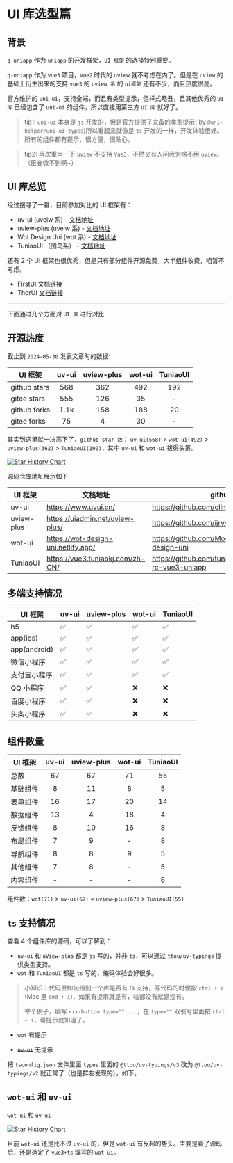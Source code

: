 # UI 库选型篇

## 背景

`q-uniapp` 作为 `uniapp` 的开发框架，`UI 框架` 的选择特别重要。

`q-uniapp` 作为 `vue3` 项目，`vue2` 时代的 `uview` 就不考虑在内了。但是在 `uview` 的基础上衍生出来的支持 `vue3` 的 `uview 系` 的 `ui框架` 还有不少，而且热度很高。

官方维护的 `uni-ui`，支持全端，而且有类型提示，但样式略丑，且其他优秀的 `UI 库` 已经包含了 `uni-ui` 的组件，所以直接用第三方 `UI 库` 就好了。

> tip1: `uni-ui` 本身是 `js` 开发的，但是官方提供了完备的类型提示( by `@uni-helper/uni-ui-types`)所以看起来就像是 `ts` 开发的一样，开发体验很好。所有的组件都有提示，很方便，很贴心。

> tip2: 再次重申一下 `uview` 不支持 `Vue3`，不然又有人问我为啥不用 `uview`。（臣妾做不到啊~）

## UI 库总览

经过搜寻了一番，目前参加对比的 UI 框架有：

- uv-ui (uveiw 系) - [文档地址](https://www.uvui.cn/)
- uview-plus (uveiw 系) - [文档地址](https://uiadmin.net/uview-plus/)
- Wot Design Uni (wot 系) - [文档地址](https://wot-design-uni.netlify.app/)
- TuniaoUI （图鸟系） - [文档地址](https://vue3.tuniaokj.com/zh-CN/)

还有 2 个 UI 框架也很优秀，但是只有部分组件开源免费，大半组件收费，咱暂不考虑。

- FirstUI [文档链接](https://doc.firstui.cn/)
- ThorUI [文档链接](https://thorui.cn/doc/)

---

下面通过几个方面对 `UI 库` 进行对比

## 开源热度

截止到 `2024-05-30` 发表文章时的数据:

| UI 框架      | uv-ui | uview-plus | wot-ui | TuniaoUI |
| ------------ | :---: | :--------: | :----: | :------: |
| github stars |  568  |    362     |  492   |   192    |
| gitee stars  |  555  |    126     |   35   |    -     |
| github forks | 1.1k  |    158     |  188   |    20    |
| gitee forks  |  75   |     4      |   30   |    -     |

其实到这里就一决高下了，`github star 数`： `uv-ui(568)` > `wot-ui(492)` > `uview-plus(362)` > `TuniaoUI(192)`，其中 `uv-ui` 和 `wot-ui` 拔得头筹。

[![Star History Chart](https://api.star-history.com/svg?repos=Moonofweisheng/wot-design-uni,climblee/uv-ui,ijry/uview-plus,tuniaoTech/tuniaoui-rc-vue3-uniapp&type=Date)](https://star-history.com/#Moonofweisheng/wot-design-uni&climblee/uv-ui&ijry/uview-plus&tuniaoTech/tuniaoui-rc-vue3-uniapp&Date)

源码仓库地址展示如下

| UI 框架    | 文档地址                              | github                                                  | gitee                                             |
| ---------- | ------------------------------------- | ------------------------------------------------------- | ------------------------------------------------- |
| uv-ui      | <https://www.uvui.cn/>                | <https://github.com/climblee/uv-ui>                     | <https://gitee.com/climblee/uv-ui>                |
| uview-plus | <https://uiadmin.net/uview-plus/>     | <https://github.com/ijry/uview-plus>                    | <https://gitee.com/uiadmin/uview-plus>            |
| wot-ui     | <https://wot-design-uni.netlify.app/> | <https://github.com/Moonofweisheng/wot-design-uni>      | <https://gitee.com/wot-design-uni/wot-design-uni> |
| TuniaoUI   | <https://vue3.tuniaokj.com/zh-CN/>    | <https://github.com/tuniaoTech/tuniaoui-rc-vue3-uniapp> | -                                                 |

## 多端支持情况

| UI 框架      | uv-ui | uview-plus | wot-ui | TuniaoUI |
| ------------ | ----- | ---------- | ------ | -------- |
| h5           | ✅    | ✅         | ✅     | ✅       |
| app(ios)     | ✅    | ✅         | ✅     | ✅       |
| app(android) | ✅    | ✅         | ✅     | ✅       |
| 微信小程序   | ✅    | ✅         | ✅     | ✅       |
| 支付宝小程序 | ✅    | ✅         | ✅     | ✅       |
| QQ 小程序    | ✅    | ✅         | ❌     | ❌       |
| 百度小程序   | ✅    | ✅         | ❌     | ❌       |
| 头条小程序   | ✅    | ✅         | ❌     | ❌       |

## 组件数量

| UI 框架  | uv-ui | uview-plus | wot-ui | TuniaoUI |
| -------- | :---: | :--------: | :----: | :------: |
| 总数     |  67   |     67     |   71   |    55    |
| 基础组件 |   8   |     11     |   8    |    5     |
| 表单组件 |  16   |     17     |   20   |    14    |
| 数据组件 |  13   |     4      |   18   |    4     |
| 反馈组件 |   8   |     10     |   16   |    8     |
| 布局组件 |   7   |     9      |   -    |    8     |
| 导航组件 |   8   |     8      |   9    |    5     |
| 其他组件 |   7   |     8      |   -    |    5     |
| 内容组件 |   -   |     -      |   -    |    6     |

组件数：`wot(71)` > `uv-ui(67)` = `uview-plus(67)` > `TuniaoUI(55)`

## `ts` 支持情况

查看 4 个组件库的源码，可以了解到：

- `uv-ui` 和 `uView-plus` 都是 `js` 写的，并非 `ts`，可以通过 `ttou/uv-typings` 提供类型支持。
- `wot` 和 `TuniaoUI` 都是 `ts` 写的，编码体验会好很多。

> 小知识：代码里如何辨别一个库是否有 ts 支持，写代码的时候按 `ctrl + i` (Mac 里 `cmd + i`)，如果有提示就是有，啥都没有就是没有。
>
> 举个例子，编写 `<xx-button type="" ...`，在 `type=""` 双引号里面按 `ctrl + i`，看提示就知道了。

- `wot` 有提示

- ~~`uv-ui` 无提示~~

把 `tsconfig.json` 文件里面 `types` 里面的 `@ttou/uv-typings/v3` 改为 `@ttou/uv-typings/v2` 就正常了（也是群友发现的），如下。

## `wot-ui` 和 `uv-ui`

`wot-ui` 和 `uv-ui`

[![Star History Chart](https://api.star-history.com/svg?repos=Moonofweisheng/wot-design-uni,climblee/uv-ui&type=Date)](https://star-history.com/#Moonofweisheng/wot-design-uni&climblee/uv-ui&Date)

目前 `wot-ui` 还是比不过 `uv-ui` 的，但是 `wot-ui` 有反超的势头。主要是看了源码后，还是选定了 `vue3+ts` 编写的 `wot-ui`。
